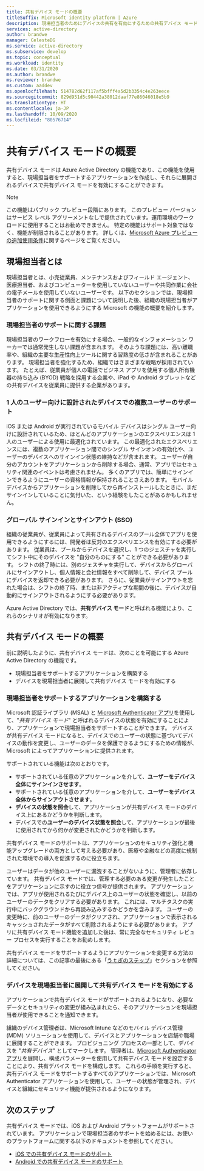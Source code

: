 ```yaml
---
title: 共有デバイス モードの概要
titleSuffix: Microsoft identity platform | Azure
description: 現場担当者のためにデバイスの共有を有効にするための共有デバイス モードについて説明します。
services: active-directory
author: brandwe
manager: CelesteDG
ms.service: active-directory
ms.subservice: develop
ms.topic: conceptual
ms.workload: identity
ms.date: 03/31/2020
ms.author: brandwe
ms.reviewer: brandwe
ms.custom: aaddev
ms.openlocfilehash: 514782d62f117af5bfff4a5d2b3354c4e263eece
ms.sourcegitcommit: 829d951d5c90442a38012daaf77e86046018e5b9
ms.translationtype: HT
ms.contentlocale: ja-JP
ms.lasthandoff: 10/09/2020
ms.locfileid: "80576714"
---
```

# <a name="overview-of-shared-device-mode"></a>共有デバイス モードの概要

共有デバイス モードは Azure Active Directory の機能であり、この機能を使用すると、現場担当者をサポートするアプリケーションを作成し、それらに展開されるデバイスで共有デバイス モードを有効にすることができます。

> [!NOTE]
> この機能はパブリック プレビュー段階にあります。
> このプレビュー バージョンはサービス レベル アグリーメントなしで提供されています。運用環境のワークロードに使用することはお勧めできません。 特定の機能はサポート対象ではなく、機能が制限されることがあります。
> 詳しくは、[Microsoft Azure プレビューの追加使用条件](https://azure.microsoft.com/support/legal/preview-supplemental-terms/)に関するページをご覧ください。

## <a name="what-are-firstline-workers"></a>現場担当者とは

現場担当者とは、小売従業員、メンテナンスおよびフィールド エージェント、医療担当者、およびコンピューターを使用していないユーザーや共同作業に会社の電子メールを使用していないユーザーです。 以下のセクションでは、現場担当者のサポートに関する側面と課題について説明した後、組織の現場担当者がアプリケーションを使用できるようにする Microsoft の機能の概要を紹介します。

### <a name="challenges-of-supporting-firstline-workers"></a>現場担当者のサポートに関する課題

現場担当者のワークフローを有効にする場合、一般的なインフォメーション ワーカーでは通常発生しない課題が含まれます。 そのような課題には、高い離職率や、組織の主要な生産性向上ツールに関する習熟度の低さが含まれることがあります。 現場担当者を強化するため、組織ではさまざまな戦略が採用されています。 たとえば、従業員が個人の電話でビジネス アプリを使用する個人所有機器の持ち込み (BYOD) 戦略を採用する企業や、iPad や Android タブレットなどの共有デバイスを従業員に提供する企業があります。

### <a name="supporting-multiple-users-on-devices-designed-for-one-user"></a>1 人のユーザー向けに設計されたデバイスでの複数ユーザーのサポート

iOS または Android が実行されているモバイル デバイスはシングル ユーザー向けに設計されているため、ほとんどのアプリケーションのエクスペリエンスは 1 人のユーザーによる使用に最適化されています。 この最適化されたエクスペリエンスには、複数のアプリケーション間でのシングル サインオンの有効化や、ユーザーのデバイスへのサインイン状態の維持などが含まれます。 ユーザーが自分のアカウントをアプリケーションから削除する場合、通常、アプリではセキュリティ関連のイベントは考慮されません。 多くのアプリでは、簡単にサインインできるようにユーザーの資格情報が保持されることさえあります。 モバイル デバイスからアプリケーションを削除してから再インストールしたときに、まだサインインしていることに気付いた、という経験をしたことがあるかもしれません。

### <a name="global-sign-in-and-sign-out-sso"></a>グローバル サインインとサインアウト (SSO)

組織の従業員が、従業員によって共有されるデバイスのプール全体でアプリを使用できるようにするには、開発者は反対のエクスペリエンスを有効にする必要があります。 従業員は、プールからデバイスを選択し、1 つのジェスチャを実行してシフト中にそのデバイスを "自分のものにする" ことができる必要があります。 シフトの終了時には、別のジェスチャを実行して、デバイスからグローバルにサインアウトし、個人情報と会社情報をすべて削除して、デバイス プールにデバイスを返却できる必要があります。 さらに、従業員がサインアウトを忘れた場合は、シフトの終了時、または非アクティブな期間の後に、デバイスが自動的にサインアウトされるようにする必要があります。

Azure Active Directory では、**共有デバイス モード**と呼ばれる機能により、これらのシナリオが有効になります。

## <a name="introducing-shared-device-mode"></a>共有デバイス モードの概要

前に説明したように、共有デバイス モードは、次のことを可能にする Azure Active Directory の機能です。

* 現場担当者をサポートするアプリケーションを構築する
* デバイスを現場担当者に展開して共有デバイス モードを有効にする

### <a name="build-applications-that-support-firstline-workers"></a>現場担当者をサポートするアプリケーションを構築する

Microsoft 認証ライブラリ (MSAL) と [Microsoft Authenticator アプリ](../user-help/user-help-auth-app-overview.md)を使用して、"*共有デバイス モード*" と呼ばれるデバイスの状態を有効にすることにより、アプリケーションで現場担当者をサポートすることができます。 デバイスが共有デバイス モードになると、デバイスでのユーザーの状態に基づいてデバイスの動作を変更し、ユーザーのデータを保護できるようにするための情報が、Microsoft によってアプリケーションに提供されます。

サポートされている機能は次のとおりです。

* サポートされている任意のアプリケーションを介して、**ユーザーをデバイス全体にサインインさせます**。
* サポートされている任意のアプリケーションを介して、**ユーザーをデバイス全体からサインアウトさせます**。
* **デバイスの状態を照会**して、アプリケーションが共有デバイス モードのデバイス上にあるかどうかを判断します。
* デバイスでの**ユーザーのデバイス状態を照会**して、アプリケーションが最後に使用されてから何かが変更されたかどうかを判断します。

共有デバイス モードのサポートは、アプリケーションのセキュリティ強化と機能アップグレードの両方として考える必要があり、医療や金融などの高度に規制された環境での導入を促進するのに役立ちます。

ユーザーはデータが他のユーザーに漏洩することがないように、管理者に依存しています。 共有デバイス モードでは、管理する必要のある変更が発生したことをアプリケーションに示すのに役立つ信号が提供されます。 アプリケーションでは、アプリが使用されるたびにデバイス上のユーザーの状態を確認し、以前のユーザーのデータをクリアする必要があります。 これには、マルチタスクの実行中にバックグラウンドから再読み込みするかどうかを含みます。 ユーザーの変更時に、前のユーザーのデータがクリアされ、アプリケーションで表示されるキャッシュされたデータがすべて削除されるようにする必要があります。 アプリに共有デバイス モード機能を追加した後は、常に完全なセキュリティ レビュー プロセスを実行することをお勧めします。

共有デバイス モードをサポートするようにアプリケーションを変更する方法の詳細については、この記事の最後にある「[うｔぎのステップ](#next-steps)」セクションを参照してください。

### <a name="deploy-devices-to-firstline-workers-and-turn-on-shared-device-mode"></a>デバイスを現場担当者に展開して共有デバイス モードを有効にする

アプリケーションで共有デバイス モードがサポートされるようになり、必要なデータとセキュリティの変更が組み込まれたら、そのアプリケーションを現場担当者が使用できることを通知できます。

組織のデバイス管理者は、Microsoft Intune などのモバイル デバイス管理 (MDM) ソリューションを使用して、デバイスとアプリケーションを店舗や職場に展開することができます。 プロビジョニング プロセスの一部として、デバイスを "*共有デバイス*" としてマークします。 管理者は、[Microsoft Authenticator アプリ](../user-help/user-help-auth-app-overview.md)を展開し、構成パラメーターを使用して共有デバイス モードを設定することにより、共有デバイス モードを構成します。 これらの手順を実行すると、共有デバイス モードをサポートするすべてのアプリケーションでは、Microsoft Authenticator アプリケーションを使用して、ユーザーの状態が管理され、デバイスと組織にセキュリティ機能が提供されるようになります。

## <a name="next-steps"></a>次のステップ

共有デバイス モードでは、iOS および Android プラットフォームがサポートされています。 アプリケーションで現場担当者のサポートを始めるには、お使いのプラットフォームに関する以下のドキュメントを参照してください。

* [iOS での共有デバイス モードのサポート](msal-ios-shared-devices.md)
* [Android での共有デバイス モードのサポート](msal-android-shared-devices.md)

